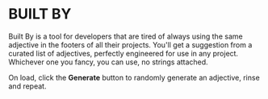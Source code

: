 # BUILT BY

Built By is a tool for developers that are tired of always using the same adjective in the footers of all their projects. You'll get a suggestion from a curated list of adjectives, perfectly engineered for use in any project. Whichever one you fancy, you can use, no strings attached.

On load, click the **Generate** button to randomly generate an adjective, rinse and repeat.

